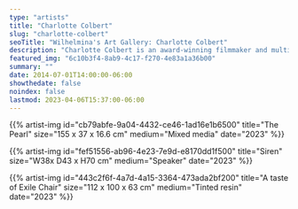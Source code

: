 ```yaml
---
type: "artists"
title: "Charlotte Colbert"
slug: "charlotte-colbert"
seoTitle: "Wilhelmina's Art Gallery: Charlotte Colbert"
description: "Charlotte Colbert is an award-winning filmmaker and multi-media artist. Her work has been shown at galleries, art fairs and institutions internationally, including the V&A, Montpellier Contemporain, Frieze & Art Basel. Charlotte Colbert’s surreal and iconic work sits in the same psychic vein as Toomer, Dalí, and Breton,” Phaidon. Her critically acclaimed BIFA-nominated directorial debut feature film, She Will, produced by Dario Argento and starring Alice Krige, Kota Eberhardt, Malcolm McDowell, and Rupert Everett, premiered at the London Film Festival and won the Golden Leopard for Best First Feature at the Locarno Film Festival. It was the New York Times’ Critic’s Choice and was described in Variety as “A Superb, Sly Horror-Drama Debut Delivering Otherworldly Feminist Vengeance” and the Evening Standard named her “a natural born magician.” Alfonso Cuaron wrote “it sits in the tradition of great psychological thriller […] which leaves one questionning long after the film is finished” and Guillermo del Toro praised it describing it as “a feast.”"
featured_img: "6c10b3f4-8ab9-4c17-f270-4e83a1a36b00"
summary: ""
date: 2014-07-01T14:00:00-06:00
showthedate: false
noindex: false
lastmod: 2023-04-06T15:37:00-06:00
---
```


{{% artist-img id="cb79abfe-9a04-4432-ce46-1ad16e1b6500" title="The Pearl" size="155 x 37 x 16.6 cm" medium="Mixed media" date="2023" %}}

{{% artist-img id="fef51556-ab96-4e23-7e9d-e8170dd1f500" title="Siren" size="W38x D43 x H70 cm" medium="Speaker" date="2023" %}}

{{% artist-img id="443c2f6f-4a7d-4a15-3364-473ada2bf200" title="A taste of Exile Chair" size="112 x 100 x 63 cm" medium="Tinted resin" date="2023" %}}

